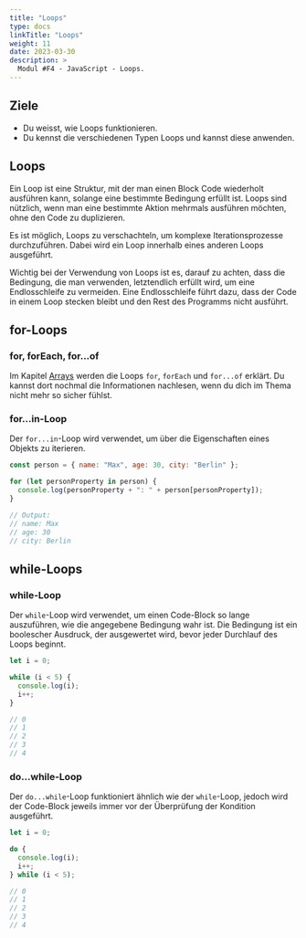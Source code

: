 ```yaml
---
title: "Loops"
type: docs
linkTitle: "Loops"
weight: 11
date: 2023-03-30
description: >
  Modul #F4 - JavaScript - Loops.
---
```


## Ziele

- Du weisst, wie Loops funktionieren.
- Du kennst die verschiedenen Typen Loops und kannst diese anwenden.

## Loops

Ein Loop ist eine Struktur, mit der man einen Block Code wiederholt ausführen kann, solange eine bestimmte Bedingung erfüllt ist. Loops sind nützlich, wenn man eine bestimmte Aktion mehrmals ausführen möchten, ohne den Code zu duplizieren.

Es ist möglich, Loops zu verschachteln, um komplexe Iterationsprozesse durchzuführen. Dabei wird ein Loop innerhalb eines anderen Loops ausgeführt.

Wichtig bei der Verwendung von Loops ist es, darauf zu achten, dass die Bedingung, die man verwenden, letztendlich erfüllt wird, um eine Endlosschleife zu vermeiden. Eine Endlosschleife führt dazu, dass der Code in einem Loop stecken bleibt und den Rest des Programms nicht ausführt.

## for-Loops

### for, forEach, for...of

Im Kapitel [Arrays](../../../../docs/03_web/03_javascript/08_arrays#iterieren) werden die Loops `for`, `forEach` und `for...of` erklärt. Du kannst dort nochmal die Informationen nachlesen, wenn du dich im Thema nicht mehr so sicher fühlst.

### for...in-Loop

Der `for...in`-Loop wird verwendet, um über die Eigenschaften eines Objekts zu iterieren.

```javascript
const person = { name: "Max", age: 30, city: "Berlin" };

for (let personProperty in person) {
  console.log(personProperty + ": " + person[personProperty]);
}

// Output:
// name: Max
// age: 30
// city: Berlin
```

## while-Loops

### while-Loop

Der `while`-Loop wird verwendet, um einen Code-Block so lange auszuführen, wie die angegebene Bedingung wahr ist. Die Bedingung ist ein boolescher Ausdruck, der ausgewertet wird, bevor jeder Durchlauf des Loops beginnt.

```javascript
let i = 0;

while (i < 5) {
  console.log(i);
  i++;
}

// 0
// 1
// 2
// 3
// 4
```

### do...while-Loop

Der `do...while`-Loop funktioniert ähnlich wie der `while`-Loop, jedoch wird der Code-Block jeweils immer vor der Überprüfung der Kondition ausgeführt.

```javascript
let i = 0;

do {
  console.log(i);
  i++;
} while (i < 5);

// 0
// 1
// 2
// 3
// 4
```
